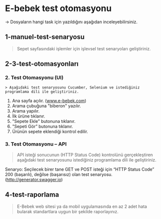 # E-bebek test otomasyonu

-> Dosyaların hangi task için yazıldığını aşağıdan inceleyebilirsiniz.
##  1-manuel-test-senaryosu
> Sepet sayfasındaki işlemler için işlevsel test senaryoları geliştiriniz.

## 2-3-test-otomasyonları
### 2. Test Otomasyonu (UI)
    > Aşağıdaki test senaryosunu Cucumber, Selenium ve istediğiniz programlama dili ile geliştiriniz.
1. Ana sayfa açılır. (www.e-bebek.com)
2. Arama çubuğuna "biberon" yazılır.
3. Arama yapılır.
4. İlk ürüne tıklanır.
5. "Sepete Ekle" butonuna tıklanır.
6. "Sepeti Gör” butonuna tıklanır.
7. Ürünün sepete eklendiği kontrol edilir.
### 3. Test Otomasyonu – API
   > API isteği sonucunun (HTTP Status Code) kontrolünü gerçekleştiren aşağıdaki test senaryosunu istediğiniz programlama dili ile geliştiriniz.
   
Senaryo: Seçilecek birer tane GET ve POST isteği için “HTTP Status Code” 200 (başarılı), değilse (başarısız) olan test senaryosu. (http://generator.swagger.io)
## 4-test-raporlama
> E-Bebek web sitesi ya da mobil uygulamasında en az 2 adet hata bularak standartlara uygun bir şekilde raporlayınız.